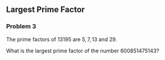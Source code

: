 ## Largest Prime Factor

### Problem 3

The prime factors of $13195$ are $5, 7, 13$ and $29$.

What is the largest prime factor of the number $600851475143$?

